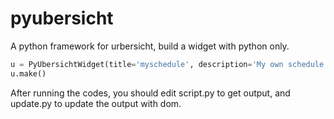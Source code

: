 # pyubersicht
A python framework for urbersicht, build a widget with python only.

```python
u = PyUbersichtWidget(title='myschedule', description='My own schedule.')
u.make()
```

After running the codes, you should edit script.py to get output, and update.py to update the output with dom.
